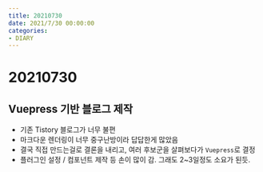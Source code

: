 ```yaml
---
title: 20210730
date: 2021/7/30 00:00:00
categories:
- DIARY
---
```


# 20210730
## Vuepress 기반 블로그 제작
- 기존 Tistory 블로그가 너무 불편
- 마크다운 렌더링이 너무 중구난방이라 답답한게 많았음
- 결국 직접 만드는걸로 결론을 내리고, 여러 후보군을 살펴보다가 `Vuepress`로 결정
- 플러그인 설정 / 컴포넌트 제작 등 손이 많이 감. 그래도 2~3일정도 소요가 된듯.
